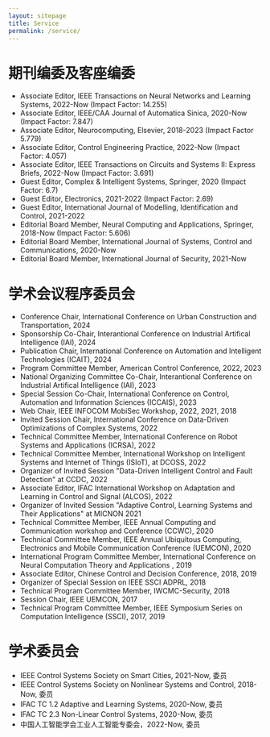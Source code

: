 ```yaml
---
layout: sitepage
title: Service
permalink: /service/
---
```


# 期刊编委及客座编委 #

* Associate Editor, IEEE Transactions on Neural Networks and Learning Systems, 2022-Now (Impact Factor: 14.255)
* Associate Editor, IEEE/CAA Journal of Automatica Sinica, 2020-Now (Impact Factor: 7.847)
* Associate Editor, Neurocomputing, Elsevier, 2018-2023 (Impact Factor 5.779)
* Associate Editor, Control Engineering Practice, 2022-Now (Impact Factor: 4.057) 
* Associate Editor, IEEE Transactions on Circuits and Systems II: Express Briefs, 2022-Now (Impact Factor: 3.691)
* Guest Editor, Complex & Intelligent Systems, Springer, 2020 (Impact Factor: 6.7)
* Guest Editor, Electronics, 2021-2022 (Impact Factor: 2.69)
* Guest Editor, International Journal of Modelling, Identification and Control, 2021-2022 
* Editorial Board Member, Neural Computing and Applications, Springer, 2018-Now (Impact Factor: 5.606)
* Editorial Board Member, International Journal of Systems, Control and Communications, 2020-Now
* Editorial Board Member, International Journal of Security, 2021-Now

# 学术会议程序委员会 #

* Conference Chair, International Conference on Urban Construction and Transportation, 2024
* Sponsorship Co-Chair, Interantional Conference on Industrial Artifical Intelligence (IAI), 2024
* Publication Chair, International Conference on Automation and Intelligent Technologies (ICAIT), 2024
* Program Committee Member, American Control Conference, 2022, 2023
* National Organizing Committee Co-Chair, Interantional Conference on Industrial Artifical Intelligence (IAI), 2023
* Special Session Co-Chair, International Conference on Control, Automation and Information Sciences (ICCAIS), 2023
* Web Chair, IEEE INFOCOM MobiSec Workshop, 2022, 2021, 2018
* Invited Session Chair, International Conference on Data-Driven Optimizations of Complex Systems, 2022
* Technical Committee Member, International Conference on Robot Systems and Applications (ICRSA), 2022 
* Technical Committee Member, International Workshop on Intelligent Systems and Internet of Things (ISIoT), at DCOSS, 2022
* Organizer of Invited Session "Data-Driven Intelligent Control and Fault Detection" at CCDC, 2022
* Associate Editor,  IFAC International Workshop on Adaptation and Learning in Control and Signal (ALCOS), 2022 
* Organizer of Invited Session "Adaptive Control, Learning Systems and Their Applications" at MICNON 2021 
* Technical Committee Member, IEEE Annual Computing and Communication workshop and Conference (CCWC), 2020
* Technical Committee Member, IEEE Annual Ubiquitous Computing, Electronics and Mobile Communication Conference  (UEMCON), 2020
* International Program Committee Member, International Conference on Neural Computation Theory and Applications , 2019
* Associate Editor, Chinese Control and Decision Conference, 2018, 2019
* Organizer of Special Session on IEEE SSCI ADPRL, 2018
* Technical Program Committee Member, IWCMC-Security, 2018 
* Session Chair, IEEE UEMCON, 2017
* Technical Program Committee Member, IEEE Symposium Series on Computation Intelligence (SSCI), 2017, 2019


# 学术委员会 #

* IEEE Control Systems Society on  Smart Cities, 2021-Now, 委员
* IEEE Control Systems Society on  Nonlinear Systems and Control, 2018-Now, 委员
* IFAC TC 1.2 Adaptive and Learning Systems, 2020-Now, 委员
* IFAC TC 2.3 Non-Linear Control Systems, 2020-Now, 委员
* 中国人工智能学会工业人工智能专委会，2022-Now, 委员

